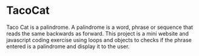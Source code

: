 # TacoCat
Taco Cat is a palindrome. A palindrome is a word, phrase or sequence that reads the same backwards as forward. This project is a mini website and javascript coding exercise using loops and objects to checks if the phrase entered is a palindrome and display it to the user.
